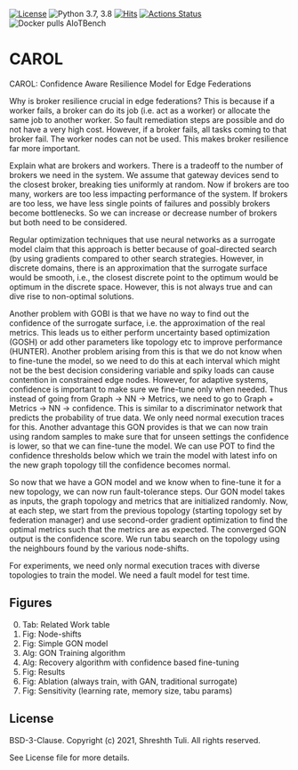 [![License](https://img.shields.io/badge/License-BSD%203--Clause-red.svg)](https://github.com/imperial-qore/CAROL/blob/master/LICENSE)
![Python 3.7, 3.8](https://img.shields.io/badge/python-3.7%20%7C%203.8-blue.svg)
[![Hits](https://hits.seeyoufarm.com/api/count/incr/badge.svg?url=https%3A%2F%2Fgithub.com%2Fimperial-qore%2FCAROL&count_bg=%23FFC401&title_bg=%23555555&icon=&icon_color=%23E7E7E7&title=hits&edge_flat=false)](https://hits.seeyoufarm.com)
[![Actions Status](https://github.com/imperial-qore/DRAGON/workflows/AIoT-Benchmarks/badge.svg)](https://github.com/imperial-qore/CAROL/actions)
![Docker pulls AIoTBench](https://img.shields.io/docker/pulls/shreshthtuli/aiotbench?label=docker%20pulls%3AAIoTBench)

# CAROL

CAROL: Confidence Aware Resilience Model for Edge Federations

Why is broker resilience crucial in edge federations? This is because if a worker fails, a broker can do its job (i.e. act as a worker) or allocate the same job to another worker. So fault remediation steps are possible and do not have a very high cost. However, if a broker fails, all tasks coming to that broker fail. The worker nodes can not be used. This makes broker resilience far more important. 

Explain what are brokers and workers. There is a tradeoff to the number of brokers we need in the system. We assume that gateway devices send to the closest broker, breaking ties uniformly at random. Now if brokers are too many, workers are too less impacting performance of the system. If brokers are too less, we have less single points of failures and possibly brokers become bottlenecks. So we can increase or decrease number of brokers but both need to be considered. 

Regular optimization techniques that use neural networks as a surrogate model claim that this approach is better because of goal-directed search (by using gradients compared to other search strategies. However, in discrete domains, there is an approximation that the surrogate surface would be smooth, i.e., the closest discrete point to the optimum would be optimum in the discrete space. However, this is not always true and can dive rise to non-optimal solutions.

Another problem with GOBI is that we have no way to find out the confidence of the surrogate surface, i.e. the approximation of the real metrics. This leads us to either perform uncertainty based optimization (GOSH) or add other parameters like topology etc to improve performance (HUNTER). Another problem arising from this is that we do not know when to fine-tune the model, so we need to do this at each interval which might not be the best decision considering variable and spiky loads can cause contention in constrained edge nodes. However, for adaptive systems, confidence is important to make sure we fine-tune only when needed. Thus instead of going from Graph -> NN -> Metrics, we need to go to Graph + Metrics -> NN -> confidence. This is similar to a discriminator network that predicts the probability of true data. We only need normal execution traces for this. Another advantage this GON provides is that we can now train using random samples to make sure that for unseen settings the confidence is lower, so that we can fine-tune the model. We can use POT to find the confidence thresholds below which we train the model with latest info on the new graph topology till the confidence becomes normal. 

So now that we have a GON model and we know when to fine-tune it for a new topology, we can now run fault-tolerance steps. Our GON model takes as inputs, the graph topology and metrics that are initialized randomly. Now, at each step, we start from the previous topology (starting topology set by federation manager) and use second-order gradient optimization to find the optimal metrics such that the metrics are as expected. The converged GON output is the confidence score. We run tabu search on the topology using the neighbours found by the various node-shifts.  

For experiments, we need only normal execution traces with diverse topologies to train the model. We need a fault model for test time.

## Figures

0. Tab: Related Work table
1. Fig: Node-shifts
2. Fig: Simple GON model
3. Alg: GON Training algorithm
4. Alg: Recovery algorithm with confidence based fine-tuning
5. Fig: Results
6. Fig: Ablation (always train, with GAN, traditional surrogate)
7. Fig: Sensitivity (learning rate, memory size, tabu params)

## License

BSD-3-Clause. 
Copyright (c) 2021, Shreshth Tuli.
All rights reserved.

See License file for more details.
